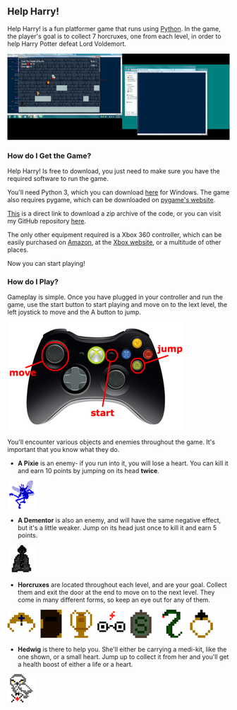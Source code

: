 ## Help Harry!

Help Harry! is a fun platformer game that runs using [Python](https://www.python.org/). In the game, the player's goal is to collect 7 horcruxes, one from each level, in order to help Harry Potter defeat Lord Voldemort.

![screenshot 1](assets/scrrenshot_1.png)

### How do I Get the Game?

Help Harry! Is free to download, you just need to make sure you have the required software to run the game. 

You'll need Python 3, which you can download [here](https://www.python.org/downloads/windows/) for Windows. The game also requires pygame, which can be downloaded on [pygame's website](https://www.pygame.org/).

[This](https://github.com/zoe-stuart/harry-potter-platformer/archive/master.zip) is a direct link to download a zip archive of the code, or you can visit my GitHub repository [here](https://github.com/zoe-stuart/harry-potter-platformer).

The only other equipment required is a Xbox 360 controller, which can be easily purchased on [Amazon](https://www.amazon.com/Microsoft-Wired-Controller-Windows-Console/dp/B004QRKWLA), at the [Xbox website](http://www.xbox.com/en-US/xbox-one/accessories/controllers/controller-cable-windows), or a multitude of other places.

Now you can start playing!

### How do I Play?

Gameplay is simple. Once you have plugged in your controller and run the game, use the start button to start playing and move on to the lext level, the left joystick to move and the A button to jump.

![controls_diagram](assets/xbox_controller.png)

You'll encounter various objects and enemies throughout the game. It's important that you know what they do. 

- **A Pixie** is an enemy- if you run into it, you will lose a heart. You can kill it and earn 10 points by jumping on its head **twice**. 

![pixie](assets/pixie_tb.png)

- **A Dementor** is also an enemy, and will have the same negative effect, but it's a little weaker. Jump on its head just once to kill it and earn 5 points. 

![dementor](assets/dementor_tb.png)

- **Horcruxes** are located throughout each level, and are your goal. Collect them and exit the door at the end to move on to the next level. They come in many different forms, so keep an eye out for any of them.

![horcrux1](assets/horcruxes/diadem_tb.png) ![horcrux2](assets/horcruxes/diary_tb.png) ![horcrux3](assets/horcruxes/goblet_tb.png) ![horcrux4](assets/horcruxes/harry_tb.png) ![horcrux5](assets/horcruxes/locket_tb.png) ![horcrux6](assets/horcruxes/nagini_tb.png) ![horcrux7](assets/horcruxes/ring_tb.png)

- **Hedwig** is there to help you. She'll either be carrying a medi-kit, like the one shown, or a small heart. Jump up to collect it from her and you'll get a health boost of either a life or a heart. 

![hedwig](assets/hedwig_tb.png)
